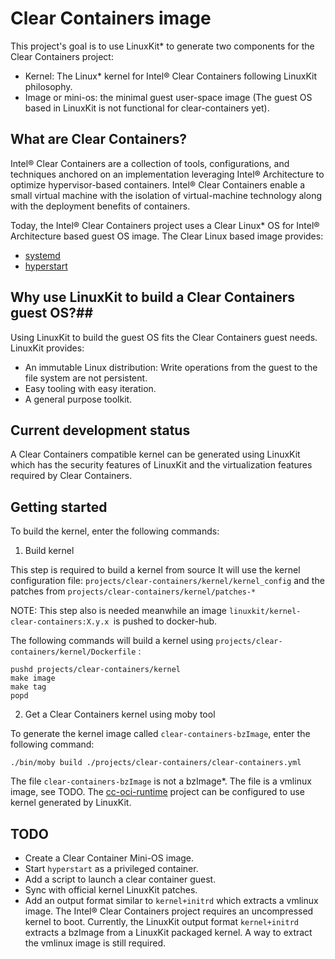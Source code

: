 # Clear Containers image #

This project's goal is to use LinuxKit\* to generate two components for the
Clear Containers project:

- Kernel: The Linux\* kernel for Intel® Clear Containers following LinuxKit
  philosophy.
- Image or mini-os: the minimal guest user-space image (The guest OS based in
	LinuxKit is not functional for clear-containers yet).

## What are Clear Containers? ##

Intel® Clear Containers are a collection of tools, configurations, and
techniques anchored on an implementation leveraging Intel® Architecture to
optimize hypervisor-based containers. Intel® Clear Containers enable a small
virtual machine with the isolation of virtual-machine technology along with
the deployment benefits of containers.

Today, the Intel® Clear Containers project uses a Clear Linux\* OS for Intel®
Architecture based guest OS image. The Clear Linux based image provides:

- [systemd]
- [hyperstart]

## Why use LinuxKit to build a Clear Containers guest OS?##

Using LinuxKit to build the guest OS fits the Clear Containers guest needs. LinuxKit
provides:

- An immutable Linux distribution: Write operations from the guest to the
  file system are not persistent.
- Easy tooling with easy iteration.
- A general purpose toolkit.

## Current development status ##

A Clear Containers compatible kernel can be generated using LinuxKit
which has the security features of LinuxKit and the virtualization
features required by Clear Containers.

## Getting started ##
To build the kernel, enter the following commands:


1. Build kernel

This step is required to build a kernel from source
It will use the kernel configuration file:
`projects/clear-containers/kernel/kernel_config` and
the patches from `projects/clear-containers/kernel/patches-*`

NOTE: This step also is needed meanwhile an image
`linuxkit/kernel-clear-containers:X.y.x `is pushed to docker-hub.

The following commands will build a kernel using
`projects/clear-containers/kernel/Dockerfile` :

```
pushd projects/clear-containers/kernel
make image
make tag
popd
```
2. Get a Clear Containers kernel using moby tool

To generate the kernel image called `clear-containers-bzImage`, enter the
following command:

```
./bin/moby build ./projects/clear-containers/clear-containers.yml
```


The file `clear-containers-bzImage`  is not a bzImage\*. The file
is a vmlinux image, see TODO. The [cc-oci-runtime] project can be
configured to use kernel generated by LinuxKit.

## TODO ##

* Create a Clear Container Mini-OS image.
* Start `hyperstart` as a privileged container.
* Add a script to launch a clear container guest.
* Sync with official kernel LinuxKit patches.
* Add an output format similar to `kernel+initrd` which extracts a vmlinux
  image. The Intel® Clear Containers project requires an uncompressed kernel
  to boot. Currently, the LinuxKit output format `kernel+initrd` extracts a
  bzImage from a LinuxKit packaged kernel. A way to extract the vmlinux image is
  still required.

[systemd]: <https://www.freedesktop.org/wiki/Software/systemd/>
[hyperstart]: <https://github.com/clearcontainers/hyperstart>
[cc-oci-runtime]: <https://github.com/01org/cc-oci-runtime>
[hyperstart container]: <https://github.com/clearcontainers/hyperstart/tree/0.7.0-clearcontainers>
